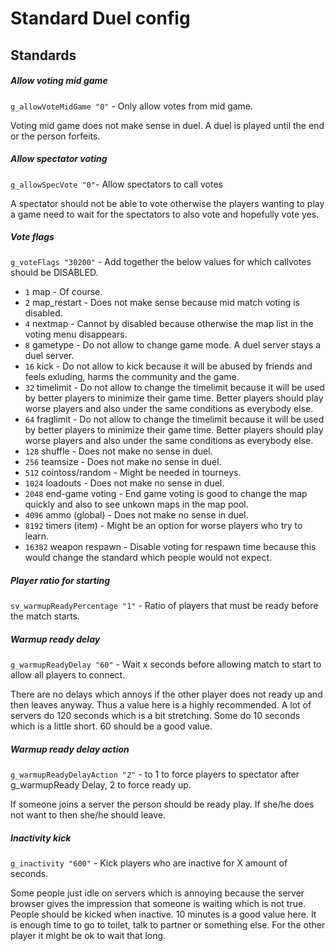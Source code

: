# Standard Duel config

## Standards

##### Allow voting mid game

`g_allowVoteMidGame "0"` - Only allow votes from mid game.

Voting mid game does not make sense in duel. A duel is played until the end or the person forfeits.

##### Allow spectator voting

`g_allowSpecVote "0"`- Allow spectators to call votes

A spectator should not be able to vote otherwise the players wanting to play a game need to wait for the spectators to also vote and hopefully vote yes.

##### Vote flags

`g_voteFlags "30200"` - Add together the below values for which callvotes should be DISABLED.

- `1` map - Of course.
- `2` map_restart - Does not make sense because mid match voting is disabled.
- `4` nextmap - Cannot by disabled because otherwise the map list in the voting menu disappears.
- `8` gametype - Do not allow to change game mode. A duel server stays a duel server.
- `16` kick - Do not allow to kick because it will be abused by friends and feels exluding, harms the community and the game.
- `32` timelimit - Do not allow to change the timelimit because it will be used by better players to minimize their game time. Better players should play worse players and also under the same conditions as everybody else.
- `64` fraglimit - Do not allow to change the timelimit because it will be used by better players to minimize their game time. Better players should play worse players and also under the same conditions as everybody else.
- `128` shuffle - Does not make no sense in duel.
- `256` teamsize - Does not make no sense in duel.
- `512` cointoss/random - Might be needed in tourneys.
- `1024` loadouts - Does not make no sense in duel.
- `2048` end-game voting - End game voting is good to change the map quickly and also to see unkown maps in the map pool.
- `4096` ammo (global) - Does not make no sense in duel.
- `8192` timers (item) - Might be an option for worse players who try to learn.
- `16382` weapon respawn - Disable voting for respawn time because this would change the standard which people would not expect.

##### Player ratio for starting

`sv_warmupReadyPercentage "1"` - Ratio of players that must be ready before the match starts.

##### Warmup ready delay

`g_warmupReadyDelay "60"` - Wait x seconds before allowing match to start to allow all players to connect.

There are no delays which annoys if the other player does not ready up and then leaves anyway. Thus a value here is a highly recommended. A lot of servers do 120 seconds which is a bit stretching. Some do 10 seconds which is a little short. 60 should be a good value.

##### Warmup ready delay action

`g_warmupReadyDelayAction "2"` - to 1 to force players to spectator after g_warmupReady Delay, 2 to force ready up.

If someone joins a server the person should be ready play. If she/he does not want to then she/he should leave.

##### Inactivity kick

`g_inactivity "600"` - Kick players who are inactive for X amount of seconds.

Some people just idle on servers which is annoying because the server browser gives the impression that someone is waiting which is not true. People should be kicked when inactive. 10 minutes is a good value here. It is enough time to go to toilet, talk to partner or something else. For the other player it might be ok to wait that long.
